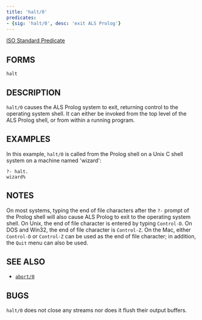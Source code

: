 ```yaml
---
title: 'halt/0'
predicates:
- {sig: 'halt/0', desc: 'exit ALS Prolog'}
---
```

[ISO Standard Predicate](http://www.deransart.fr/prolog/bips.html#halt)

## FORMS
```
halt
```
## DESCRIPTION

`halt/0` causes the ALS Prolog system to exit, returning control to the operating system shell. It can either be invoked from the top level of the ALS Prolog shell, or from within a running program.

## EXAMPLES

In this example, `halt/0` is called from the Prolog shell on a Unix C shell system on a machine named 'wizard':

```
?- halt.
wizard%
```
## NOTES

On most systems, typing the end of file characters after the `?-` prompt of the Prolog shell will also cause ALS Prolog to exit to the operating system shell. On Unix, the end of file character is entered by typing `Control-D`. On DOS and Win32, the end of file character is `Control-Z`. On the Mac, either `Control-D` or `Control-Z` can be used as the end of file character; in addition, the `Quit` menu can also be used.

## SEE ALSO

- [`abort/0`](abort.html)

## BUGS

`halt/0` does not close any streams nor does it flush their output buffers.

